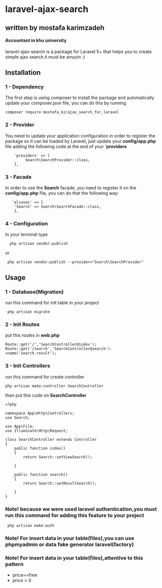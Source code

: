 # laravel-ajax-search
## written by mostafa karimzadeh
#### Accountant in khu university
laravel-ajax-search is a package for Laravel 5+ that helps you to create simple ajax search.it must be amazin :)
## Installation
### 1 - Dependency
The first step is using composer to install the package and automatically update your composer.json file, you can do this by running
```
composer require mostafa_kz/ajax_search_for_laravel
```
### 2 - Provider
You need to update your application configuration in order to register the package so it can be loaded by Laravel, just update your **config/app.php** file adding the following code at the end of your '**providers**
```
    'providers' => [
         Search\SearchProvider::class,
    ],
```
### 3 - Facade
In order to use the **Search** facade, you need to register it on the **config/app.php** file, you can do that the following way:
```
   'aliases' => [
    'Search' => Search\SearchFacade::class,
    ],
```
### 4 - Configuration
In your terminal type
```
  php artisan vendor:publish
```
or
```
 php artisan vendor:publish --provider="Search\SearchProvider"

```
## Usage
### 1 - Database(Migration)
run this command for init table in your project
```
 php artisan migrate

```
### 2 - Init Routes
put this routes in **web.php**
```
Route::get('/','SearchController@index');
Route::get('/search','SearchController@search')->name('search.result');
```
### 3 - Init Controllers
run this command for create controller
```
php artisan make:controller SearchController
```
then put this code on **SearchController**
```
<?php

namespace App\Http\Controllers;
use Search;

use App\File;
use Illuminate\Http\Request;

class SearchController extends Controller
{
    public function index()
    {
        return Search::setViewSearch();

    }

    public function search()
    {
        return Search::setResultSearch();

    }
}
```
### Note! because we were used laravel authentication,you must run this command for adding this feature to your project
```
 php artisan make:auth

```
### Note! For insert data in your table(files),you can use phpmyadmin or data fake generator laravel(factory)
### Note! For insert data in your table(files),attentive to this pattern
* price==free
* price > 0


